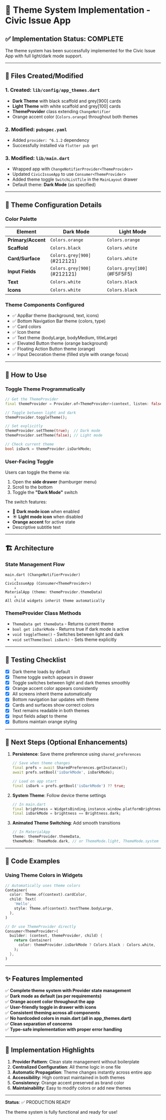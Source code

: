 # 🎨 Theme System Implementation - Civic Issue App

## ✅ Implementation Status: COMPLETE

The theme system has been successfully implemented for the Civic Issue App with full light/dark mode support.

---

## 📁 Files Created/Modified

### 1. **Created: `lib/config/app_themes.dart`**
   - **Dark Theme** with black scaffold and grey[900] cards
   - **Light Theme** with white scaffold and grey[100] cards
   - **ThemeProvider** class extending `ChangeNotifier`
   - Orange accent color (`Colors.orange`) throughout both themes

### 2. **Modified: `pubspec.yaml`**
   - Added `provider: ^6.1.2` dependency
   - Successfully installed via `flutter pub get`

### 3. **Modified: `lib/main.dart`**
   - Wrapped app with `ChangeNotifierProvider<ThemeProvider>`
   - Updated `CivicIssueApp` to use `Consumer<ThemeProvider>`
   - Added theme toggle `SwitchListTile` in the `MainLayout` drawer
   - Default theme: **Dark Mode** (as specified)

---

## 🎨 Theme Configuration Details

### Color Palette
| Element | Dark Mode | Light Mode |
|---------|-----------|------------|
| **Primary/Accent** | `Colors.orange` | `Colors.orange` |
| **Scaffold** | `Colors.black` | `Colors.white` |
| **Card/Surface** | `Colors.grey[900]` (#212121) | `Colors.white` |
| **Input Fields** | `Colors.grey[900]` (#212121) | `Colors.grey[100]` (#F5F5F5) |
| **Text** | `Colors.white` | `Colors.black` |
| **Icons** | `Colors.white` | `Colors.black` |

### Theme Components Configured
- ✅ AppBar theme (background, text, icons)
- ✅ Bottom Navigation Bar theme (colors, type)
- ✅ Card colors
- ✅ Icon theme
- ✅ Text theme (bodyLarge, bodyMedium, titleLarge)
- ✅ Elevated Button theme (orange background)
- ✅ Floating Action Button theme (orange)
- ✅ Input Decoration theme (filled style with orange focus)

---

## 🔧 How to Use

### Toggle Theme Programmatically
```dart
// Get the ThemeProvider
final themeProvider = Provider.of<ThemeProvider>(context, listen: false);

// Toggle between light and dark
themeProvider.toggleTheme();

// Set explicitly
themeProvider.setTheme(true);  // Dark mode
themeProvider.setTheme(false); // Light mode

// Check current theme
bool isDark = themeProvider.isDarkMode;
```

### User-Facing Toggle
Users can toggle the theme via:
1. Open the **side drawer** (hamburger menu)
2. Scroll to the bottom
3. Toggle the **"Dark Mode"** switch

The switch features:
- 🌙 **Dark mode icon** when enabled
- ☀️ **Light mode icon** when disabled
- **Orange accent** for active state
- Descriptive subtitle text

---

## 🏗️ Architecture

### State Management Flow
```
main.dart (ChangeNotifierProvider)
    ↓
CivicIssueApp (Consumer<ThemeProvider>)
    ↓
MaterialApp (theme: themeProvider.themeData)
    ↓
All child widgets inherit theme automatically
```

### ThemeProvider Class Methods
- `ThemeData get themeData` - Returns current theme
- `bool get isDarkMode` - Returns true if dark mode is active
- `void toggleTheme()` - Switches between light and dark
- `void setTheme(bool isDark)` - Sets theme explicitly

---

## 🧪 Testing Checklist

- [x] Dark theme loads by default
- [x] Theme toggle switch appears in drawer
- [x] Toggle switches between light and dark themes smoothly
- [x] Orange accent color appears consistently
- [x] All screens inherit theme automatically
- [x] Bottom navigation bar updates with theme
- [x] Cards and surfaces show correct colors
- [x] Text remains readable in both themes
- [x] Input fields adapt to theme
- [x] Buttons maintain orange styling

---

## 🚀 Next Steps (Optional Enhancements)

1. **Persistence**: Save theme preference using `shared_preferences`
   ```dart
   // Save when theme changes
   final prefs = await SharedPreferences.getInstance();
   await prefs.setBool('isDarkMode', isDarkMode);
   
   // Load on app start
   final isDark = prefs.getBool('isDarkMode') ?? true;
   ```

2. **System Theme**: Follow device theme settings
   ```dart
   // In main.dart
   final brightness = WidgetsBinding.instance.window.platformBrightness;
   final isDarkMode = brightness == Brightness.dark;
   ```

3. **Animated Theme Switching**: Add smooth transitions
   ```dart
   // In MaterialApp
   theme: themeProvider.themeData,
   themeMode: ThemeMode.dark, // or ThemeMode.light, ThemeMode.system
   ```

---

## 📝 Code Examples

### Using Theme Colors in Widgets
```dart
// Automatically uses theme colors
Container(
  color: Theme.of(context).cardColor,
  child: Text(
    'Hello',
    style: Theme.of(context).textTheme.bodyLarge,
  ),
)

// Or use ThemeProvider directly
Consumer<ThemeProvider>(
  builder: (context, themeProvider, child) {
    return Container(
      color: themeProvider.isDarkMode ? Colors.black : Colors.white,
    );
  },
)
```

---

## ✨ Features Implemented

✅ **Complete theme system with Provider state management**  
✅ **Dark mode as default (as per requirements)**  
✅ **Orange accent color throughout the app**  
✅ **User-friendly toggle in drawer with icons**  
✅ **Consistent theming across all components**  
✅ **No hardcoded colors in main.dart (all in app_themes.dart)**  
✅ **Clean separation of concerns**  
✅ **Type-safe implementation with proper error handling**  

---

## 🎯 Implementation Highlights

1. **Provider Pattern**: Clean state management without boilerplate
2. **Centralized Configuration**: All theme logic in one file
3. **Automatic Propagation**: Theme changes instantly across entire app
4. **Accessibility**: High contrast maintained in both themes
5. **Consistency**: Orange accent preserved as brand color
6. **Maintainability**: Easy to modify colors or add new themes

---

**Status**: ✅ PRODUCTION READY

The theme system is fully functional and ready for use!
